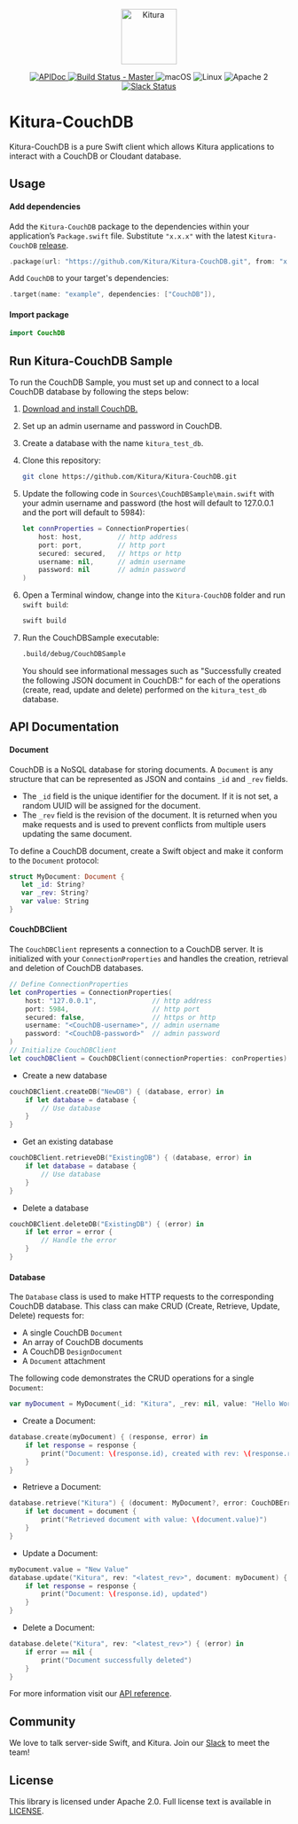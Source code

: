 <p align="center">
    <a href="http://kitura.dev/">
        <img src="https://raw.githubusercontent.com/Kitura/Kitura/master/Sources/Kitura/resources/kitura-bird.svg?sanitize=true" height="100" alt="Kitura">
    </a>
</p>


<p align="center">
    <a href="https://ibm-swift.github.io/Kitura-CouchDB/index.html">
    <img src="https://img.shields.io/badge/apidoc-KituraCouchDB-1FBCE4.svg?style=flat" alt="APIDoc">
    </a>
    <a href="https://travis-ci.org/Kitura/Kitura-CouchDB">
    <img src="https://travis-ci.org/Kitura/Kitura-CouchDB.svg?branch=master" alt="Build Status - Master">
    </a>
    <img src="https://img.shields.io/badge/os-macOS-green.svg?style=flat" alt="macOS">
    <img src="https://img.shields.io/badge/os-linux-green.svg?style=flat" alt="Linux">
    <img src="https://img.shields.io/badge/license-Apache2-blue.svg?style=flat" alt="Apache 2">
    <a href="http://swift-at-ibm-slack.mybluemix.net/">
    <img src="http://swift-at-ibm-slack.mybluemix.net/badge.svg" alt="Slack Status">
    </a>
</p>

# Kitura-CouchDB

Kitura-CouchDB is a pure Swift client which allows Kitura applications to interact with a CouchDB or Cloudant database.

## Usage

#### Add dependencies

Add the `Kitura-CouchDB` package to the dependencies within your application’s `Package.swift` file. Substitute `"x.x.x"` with the latest `Kitura-CouchDB` [release](https://github.com/Kitura/Kitura-CouchDB/releases).

```swift
.package(url: "https://github.com/Kitura/Kitura-CouchDB.git", from: "x.x.x")
```

Add `CouchDB` to your target's dependencies:

```swift
.target(name: "example", dependencies: ["CouchDB"]),
```

#### Import package

```swift
import CouchDB
```

## Run Kitura-CouchDB Sample

To run the CouchDB Sample, you must set up and connect to a local CouchDB database by following the steps below:

1. [Download and install CouchDB.](http://couchdb.apache.org/#download)

2. Set up an admin username and password in CouchDB.

3. Create a database with the name `kitura_test_db`.

4. Clone this repository:

    ```bash
    git clone https://github.com/Kitura/Kitura-CouchDB.git
    ```

5. Update the following code in `Sources\CouchDBSample\main.swift` with your admin username and password (the host will default to 127.0.0.1 and the port will default to 5984):

    ```swift
    let connProperties = ConnectionProperties(
        host: host,         // http address
        port: port,         // http port
        secured: secured,   // https or http
        username: nil,      // admin username
        password: nil       // admin password
    )
    ```

6. Open a Terminal window, change into the `Kitura-CouchDB` folder and run `swift build`:

    ```bash
    swift build
    ```

7. Run the CouchDBSample executable:

    ```bash
    .build/debug/CouchDBSample
    ```

    You should see informational messages such as "Successfully created the following JSON document in CouchDB:" for each of the operations (create, read, update and delete) performed on the `kitura_test_db` database.

## API Documentation

#### Document

CouchDB is a NoSQL database for storing documents. A `Document` is any structure that can be represented as JSON and contains `_id` and `_rev` fields.  
 - The `_id` field is the unique identifier for the document. If it is not set, a random UUID will be assigned for the document.  
 - The `_rev` field is the revision of the document. It is returned when you make requests and is used to prevent conflicts from multiple users updating the same document.  

To define a CouchDB document, create a Swift object and make it conform to the `Document` protocol:
 ```swift
 struct MyDocument: Document {
    let _id: String?
    var _rev: String?
    var value: String
}
 ```

#### CouchDBClient

The `CouchDBClient` represents a connection to a CouchDB server. It is initialized with your `ConnectionProperties` and handles the creation, retrieval and deletion of CouchDB databases.

```swift
// Define ConnectionProperties
let conProperties = ConnectionProperties(
    host: "127.0.0.1",              // http address
    port: 5984,                     // http port
    secured: false,                 // https or http
    username: "<CouchDB-username>", // admin username
    password: "<CouchDB-password>"  // admin password
)
// Initialize CouchDBClient
let couchDBClient = CouchDBClient(connectionProperties: conProperties)
```
- Create a new database

```swift
couchDBClient.createDB("NewDB") { (database, error) in
    if let database = database {
        // Use database
    }
}
```
- Get an existing database

```swift
couchDBClient.retrieveDB("ExistingDB") { (database, error) in
    if let database = database {
        // Use database
    }
}
```
- Delete a database

```swift
couchDBClient.deleteDB("ExistingDB") { (error) in
    if let error = error {
        // Handle the error
    }
}
```

#### Database

The `Database` class is used to make HTTP requests to the corresponding CouchDB database. This class can make CRUD (Create, Retrieve, Update, Delete) requests for:

- A single CouchDB `Document`
- An array of CouchDB documents
- A CouchDB `DesignDocument`
- A `Document` attachment

The following code demonstrates the CRUD operations for a single `Document`:  

```swift
var myDocument = MyDocument(_id: "Kitura", _rev: nil, value: "Hello World")
```
- Create a Document:  

```swift
database.create(myDocument) { (response, error) in
    if let response = response {
        print("Document: \(response.id), created with rev: \(response.rev)")
    }
}
```
- Retrieve a Document:  

```swift
database.retrieve("Kitura") { (document: MyDocument?, error: CouchDBError?) in
    if let document = document {
        print("Retrieved document with value: \(document.value)")
    }
}
```
- Update a Document:  

```swift
myDocument.value = "New Value"
database.update("Kitura", rev: "<latest_rev>", document: myDocument) { (response, error) in
    if let response = response {
        print("Document: \(response.id), updated")
    }
}
```
- Delete a Document:  

```swift
database.delete("Kitura", rev: "<latest_rev>") { (error) in
    if error == nil {
        print("Document successfully deleted")
    }
}
```

For more information visit our [API reference](https://ibm-swift.github.io/Kitura-CouchDB/index.html).

## Community
We love to talk server-side Swift, and Kitura. Join our [Slack](http://swift-at-ibm-slack.mybluemix.net/) to meet the team!

## License
This library is licensed under Apache 2.0. Full license text is available in [LICENSE](https://github.com/Kitura/Kitura-CouchDB/blob/master/LICENSE.txt).
